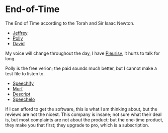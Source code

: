 # End-of-Time
The End of Time according to the Torah and Sir Isaac Newton.

* [Jeffrey](http://lightwizzard.com/audio/end-of-time/000001.mp3)
* [Polly](http://lightwizzard.com/audio/end-of-time/000001A.mp3)
* [David](http://lightwizzard.com/audio/end-of-time/000001B.mp3)

My voice will change throughout the day, I have [Pleurisy](https://www.mayoclinic.org/diseases-conditions/pleurisy/symptoms-causes/syc-20351863), it hurts to talk for long.

Polly is the free verion; the paid sounds much better, but I cannot make a test file to listen to.

* [Speechify](https://speechify.com)
* [Murf](https://murf.ai)
* [Descript](https://www.descript.com)
* [Speechelo](https://speechelo.com/#demo)

If I can afford to get the software, this is what I am thinking about, but the reviews are not the nicest. This company is insane; not sure what their deal is, but most complaints are not about the product; but the one-time product, they make you that first; they upgrade to pro, which is a subscription.


